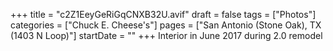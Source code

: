 +++
title = "c2Z1EeyGeRiGqCNXB32U.avif"
draft = false
tags = ["Photos"]
categories = ["Chuck E. Cheese's"]
pages = ["San Antonio (Stone Oak), TX (1403 N Loop)"]
startDate = ""
+++
Interior in June 2017 during 2.0 remodel
